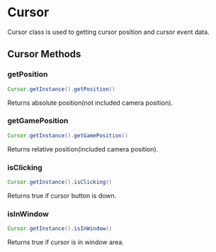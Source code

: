 # Cursor
Cursor class is used to getting cursor position and cursor event data. 

## Cursor Methods
### getPosition
```java
Cursor.getInstance().getPosition()
```
Returns absolute position(not included camera position).

### getGamePosition
```java
Cursor.getInstance().getGamePosition()
```
Returns relative position(included camera position).

### isClicking
```java
Cursor.getInstance().isClicking()
```
Returns true if cursor button is down.

### isInWindow
```java
Cursor.getInstance().isInWindow()
```
Returns true if cursor is in window area.

